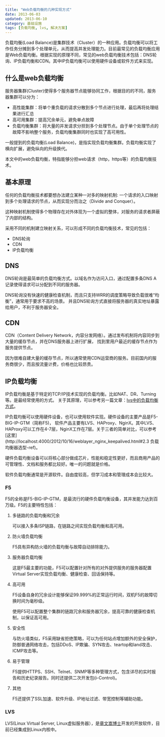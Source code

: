 ```yaml
---
title: "Web负载均衡的几种实现方式"
date: 2013-06-03
updated: 2013-06-10
category: 基础设施
tags: [负载均衡, lvs, 解决方案]
---
```


负载均衡(Load Balance)是集群技术（Cluster）的一种应用。负载均衡可以将工作任务分摊到多个处理单元，从而提高并发处理能力。目前最常见的负载均衡应用是Web负载均衡。根据实现的原理不同，常见的web负载均衡技术包括：DNS轮询、IP负载均衡和CDN。其中IP负载均衡可以使用硬件设备或软件方式来实现。

<!-- more -->

## 什么是web负载均衡

服务器集群(Cluster)使得多个服务器节点能够协同工作，根据目的的不同，服务器集群可以分为：

- 高性能集群：将单个重负载的请求分散到多个节点进行处理，最后再将处理结果进行汇总
- 高可用集群：提高冗余单元，避免单点故障
- 负载均衡集群：将大量的并发请求分担到多个处理节点。由于单个处理节点的故障不影响整个服务，负载均衡集群同时也实现了高可用性。

一般提到的负载均衡(Load Balance)，是指实现负载均衡集群。负载均衡实现了横向扩展，避免纵向的升级换代。

本文中的web负载均衡，特指能够分担web请求（http，https等）的负载均衡技术。

## 基本原理

任何的负载均衡技术都要想办法建立某种一对多的映射机制: 一个请求的入口映射到多个处理请求的节点，从而实现分而治之（Divide and Conquer）。

这种映射机制使得多个物理存在对外体现为一个虚拟的整体，对服务的请求者屏蔽了内部的结构。

采用不同的机制建立映射关系，可以形成不同的负载均衡技术，常见的包括：

- DNS轮询
- CDN
- IP负载均衡


## DNS

DNS轮询是最简单的负载均衡方式。以域名作为访问入口，通过配置多条DNS A记录使得请求可以分配到不同的服务器。

DNS轮询没有快速的健康检查机制，而且只支持WRR的调度策略导致负载很难“均衡”，通常用于要求不高的场景。
并且DNS轮询方式直接将服务器的真实地址暴露给用户，不利于服务器安全。

## CDN

CDN（Content Delivery Network，内容分发网络）。通过发布机制将内容同步到大量的缓存节点，并在DNS服务器上进行扩展，
找到里用户最近的缓存节点作为服务提供节点。

因为很难自建大量的缓存节点，所以通常使用CDN运营商的服务。目前国内的服务商很少，而且按流量计费，价格也比较昂贵。

## IP负载均衡

IP负载均衡是基于特定的TCP/IP技术实现的负载均衡。比如NAT、DR、Turning等。是最经常使用的方式。
关于其原理，可以参考另一篇文章：[lvs中的负载均衡方式](http://thinkinside.tk/2013/06/02/lvs_lb_strategy.html)。

IP负载均衡可以使用硬件设备，也可以使用软件实现。硬件设备的主要产品是F5-BIG-IP-GTM（简称F5)，
软件产品主要有LVS、HAProxy、NginX。其中LVS、HAProxy可以工作在4-7层，NginX工作在7层。关于三者的简单对比，可以参考[这里](http://localhost:4000/2012/10/16/weblayer_nginx_keepalived.html#2.3 负载均衡器选型-ref)。

硬件负载均衡设备可以将核心部分做成芯片，性能和稳定性更好，而且商用产品的可管理性、文档和服务都比较好。唯一的问题就是价格。

软件负载均衡通常是开源软件。自由度较高，但学习成本和管理成本会比较大。

### F5

F5的全称是F5-BIG-IP-GTM，是最流行的硬件负载均衡设备，其并发能力达到百万级。F5的主要特性包括：

1. 多链路的负载均衡和冗余

   可以接入多条ISP链路，在链路之间实现负载均衡和高可用。

2. 防火墙负载均衡

   F5具有异构防火墙的负载均衡与故障自动排除能力。

3. 服务器负载均衡

   这是F5最主要的功能，F5可以配置针对所有的对外提供服务的服务器配置Virtual Server实现负载均衡、健康检查、回话保持等。

4. 高可用

   F5设备自身的冗余设计能够保证99.999%的正常运行时间，双机F5的故障切换时间为毫秒级。

   使用F5可以配置整个集群的链路冗余和服务器冗余，提高可靠的健康检查机制，以保证高可用。

5. 安全性

   与防火墙类似，F5采用缺省拒绝策略，可以为任何站点增加额外的安全保护，防御普通网络攻击，包括DDoS、IP欺骗、SYN攻击、teartop和land攻击、ICMP攻击等。

6. 易于管理

   F5提供HTTPS、SSH、Telnet、SNMP等多种管理方式，包含详尽的实时报告和历史纪录报告。同时还提供二次开发包(i-Control)。

7. 其他

   F5还提供了SSL加速、软件升级、IP地址过滤、带宽控制等辅助功能。

### LVS

LVS(Linux Virtual Server, Linux虚拟服务器），是[章文嵩博士](http://zh.linuxvirtualserver.org)开发的开放软件，目前已经集成到Linux内核中。

